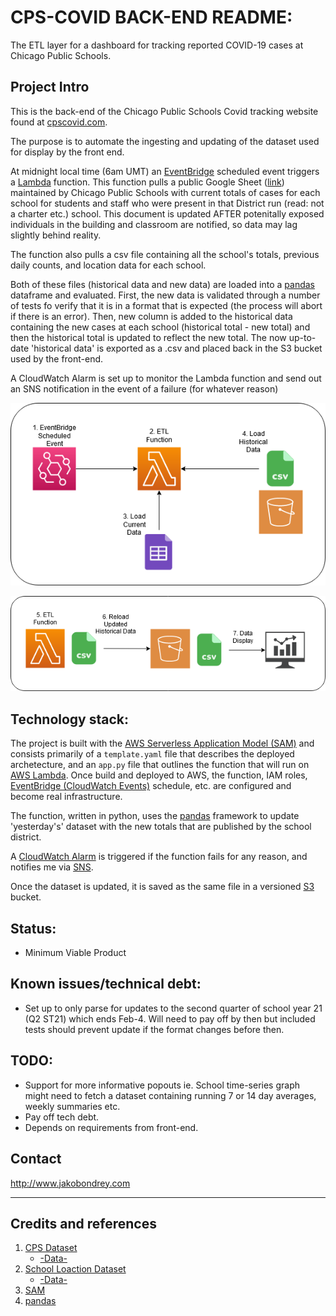# CPS-COVID BACK-END README:
The ETL layer for a dashboard for tracking reported COVID-19 cases at Chicago Public Schools.

## Project Intro

This is the back-end of the Chicago Public Schools Covid tracking website found at [cpscovid.com](https://cpscovid.com).

The purpose is to automate the ingesting and updating of the dataset used for display by the front end. 

At midnight local time (6am UMT) an [EventBridge](https://aws.amazon.com/eventbridge/) scheduled event triggers a [Lambda](https://aws.amazon.com/lambda/) function. This function pulls a public Google Sheet ([link](https://docs.google.com/spreadsheets/d/1dMtr8hhhKjPyyNg7i6V52iMQXEqa67E9iAmECeOqZ6c)) maintained by Chicago Public Schools with current totals of cases for each school for students and staff who were present in that District run (read: not a charter etc.) school. This document is updated AFTER potenitally exposed individuals in the building and classroom are notified, so data may lag slightly behind reality. 

The function also pulls a csv file containing all the school's totals, previous daily counts, and location data for each school.

Both of these files (historical data and new data) are loaded into a [pandas](https://pandas.pydata.org/) dataframe and evaluated. First, the new data is validated through a number of tests fo verify that it is in a format that is expected (the process will abort if there is an error). Then, new column is added to the historical data containing the new cases at each school (historical total - new total) and then the historical total is updated to reflect the new total. The now up-to-date 'historical data' is exported as a .csv and placed back in the S3 bucket used by the front-end. 

A CloudWatch Alarm is set up to monitor the Lambda function and send out an SNS notification in the event of a failure (for whatever reason)

![infrastructure architecturepart 1](./architecture1.png)

![infrastructure architecture part 2](./architecture2.png)

<!-- The repository for the front end can be found [here](https://github.com/misterjacko/CPS-COVID-FE). -->

## Technology stack: 
  
The project is built with the [AWS Serverless Application Model (SAM)](https://aws.amazon.com/serverless/sam/) and consists primarily of a `template.yaml` file that describes the deployed archetecture, and an `app.py` file that outlines the function that will run on [AWS Lambda](). Once build and deployed to AWS, the function, IAM roles, [EventBridge (CloudWatch Events)]() schedule, etc. are configured and become real infrastructure.

The function, written in python, uses the [pandas]() framework to update 'yesterday's' dataset with the new totals that are published by the school district.

A [CloudWatch Alarm]() is triggered if the function fails for any reason, and notifies me via [SNS](). 

Once the dataset is updated, it is saved as the same file in a versioned [S3]() bucket.

## Status:  
- Minimum Viable Product

## Known issues/technical debt:
- Set up to only parse for updates to the second quarter of school year 21 (Q2 ST21) which ends Feb-4. Will need to pay off by then but included tests should prevent update if the format changes before then.

## TODO:
- Support for more informative popouts ie. School time-series graph might need to fetch a dataset containing running 7 or 14 day averages, weekly summaries etc.
- Pay off tech debt.
- Depends on requirements from front-end.

## Contact
http://www.jakobondrey.com


----

## Credits and references

1. [CPS Dataset](https://www.cps.edu/school-reopening-2020/)
    -   [-Data-](https://docs.google.com/spreadsheets/d/1dMtr8hhhKjPyyNg7i6V52iMQXEqa67E9iAmECeOqZ6c)
2. [School Loaction Dataset](https://catalog.data.gov/organization/86c0c3d9-3826-47ab-a773-6924b858dd04?groups=local&tags=cps) 
    - [-Data-](https://data.cityofchicago.org/api/views/d2h8-2upd/rows.csv?accessType=DOWNLOAD)
3. [SAM](https://aws.amazon.com/serverless/sam/)
4. [pandas](https://pandas.pydata.org/)
